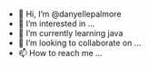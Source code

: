 - 👋 Hi, I’m @danyellepalmore
- 👀 I’m interested in ...
- 🌱 I’m currently learning java
- 💞️ I’m looking to collaborate on ...
- 📫 How to reach me ...

<!---
danyellepalmore/danyellepalmore is a ✨ special ✨ repository because its `README.md` (this file) appears on your GitHub profile.
You can click the Preview link to take a look at your changes.
--->
